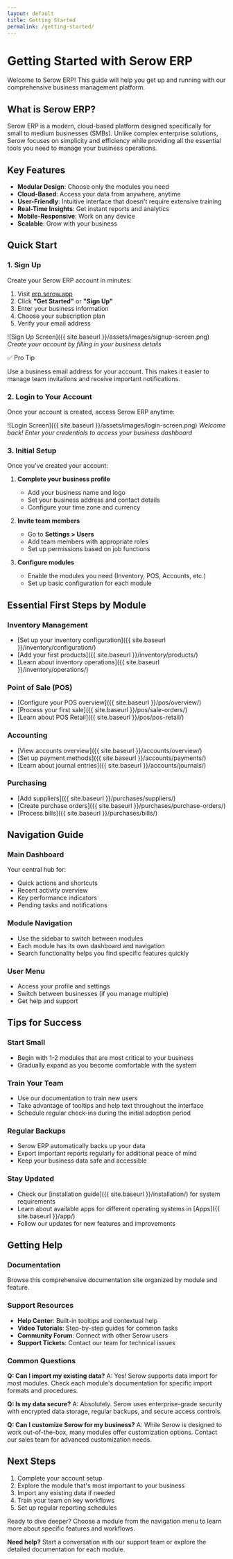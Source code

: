 ```yaml
---
layout: default
title: Getting Started
permalink: /getting-started/
---
```

# Getting Started with Serow ERP

Welcome to Serow ERP! This guide will help you get up and running with our comprehensive business management platform.

## What is Serow ERP?

Serow ERP is a modern, cloud-based platform designed specifically for small to medium businesses (SMBs). Unlike complex enterprise solutions, Serow focuses on simplicity and efficiency while providing all the essential tools you need to manage your business operations.

## Key Features

- **Modular Design**: Choose only the modules you need
- **Cloud-Based**: Access your data from anywhere, anytime
- **User-Friendly**: Intuitive interface that doesn't require extensive training
- **Real-Time Insights**: Get instant reports and analytics
- **Mobile-Responsive**: Work on any device
- **Scalable**: Grow with your business

## Quick Start

### 1. Sign Up

Create your Serow ERP account in minutes:

1. Visit [erp.serow.app](https://erp.serow.app)
2. Click **"Get Started"** or **"Sign Up"**
3. Enter your business information
4. Choose your subscription plan
5. Verify your email address

![Sign Up Screen]({{ site.baseurl }}/assets/images/signup-screen.png)
*Create your account by filling in your business details*

<div class="callout tip">
  <div class="callout-title">✅ Pro Tip</div>
  <p>Use a business email address for your account. This makes it easier to manage team invitations and receive important notifications.</p>
</div>

### 2. Login to Your Account

Once your account is created, access Serow ERP anytime:

![Login Screen]({{ site.baseurl }}/assets/images/login-screen.png)
*Welcome back! Enter your credentials to access your business dashboard*

### 3. Initial Setup

Once you've created your account:

1. **Complete your business profile**
   - Add your business name and logo
   - Set your business address and contact details
   - Configure your time zone and currency

2. **Invite team members**
   - Go to **Settings > Users**
   - Add team members with appropriate roles
   - Set up permissions based on job functions

3. **Configure modules**
   - Enable the modules you need (Inventory, POS, Accounts, etc.)
   - Set up basic configuration for each module

## Essential First Steps by Module

### Inventory Management
- [Set up your inventory configuration]({{ site.baseurl }}/inventory/configuration/)
- [Add your first products]({{ site.baseurl }}/inventory/products/)
- [Learn about inventory operations]({{ site.baseurl }}/inventory/operations/)

### Point of Sale (POS)
- [Configure your POS overview]({{ site.baseurl }}/pos/overview/)
- [Process your first sale]({{ site.baseurl }}/pos/sale-orders/)
- [Learn about POS Retail]({{ site.baseurl }}/pos/pos-retail/)

### Accounting
- [View accounts overview]({{ site.baseurl }}/accounts/overview/)
- [Set up payment methods]({{ site.baseurl }}/accounts/payments/)
- [Learn about journal entries]({{ site.baseurl }}/accounts/journals/)

### Purchasing
- [Add suppliers]({{ site.baseurl }}/purchases/suppliers/)
- [Create purchase orders]({{ site.baseurl }}/purchases/purchase-orders/)
- [Process bills]({{ site.baseurl }}/purchases/bills/)

## Navigation Guide

### Main Dashboard
Your central hub for:
- Quick actions and shortcuts
- Recent activity overview
- Key performance indicators
- Pending tasks and notifications

### Module Navigation
- Use the sidebar to switch between modules
- Each module has its own dashboard and navigation
- Search functionality helps you find specific features quickly

### User Menu
- Access your profile and settings
- Switch between businesses (if you manage multiple)
- Get help and support

## Tips for Success

### Start Small
- Begin with 1-2 modules that are most critical to your business
- Gradually expand as you become comfortable with the system

### Train Your Team
- Use our documentation to train new users
- Take advantage of tooltips and help text throughout the interface
- Schedule regular check-ins during the initial adoption period

### Regular Backups
- Serow ERP automatically backs up your data
- Export important reports regularly for additional peace of mind
- Keep your business data safe and accessible

### Stay Updated
- Check our [installation guide]({{ site.baseurl }}/installation/) for system requirements
- Learn about available apps for different operating systems in [Apps]({{ site.baseurl }}/app/)
- Follow our updates for new features and improvements

## Getting Help

### Documentation
Browse this comprehensive documentation site organized by module and feature.

### Support Resources
- **Help Center**: Built-in tooltips and contextual help
- **Video Tutorials**: Step-by-step guides for common tasks
- **Community Forum**: Connect with other Serow users
- **Support Tickets**: Contact our team for technical issues

### Common Questions

**Q: Can I import my existing data?**
A: Yes! Serow supports data import for most modules. Check each module's documentation for specific import formats and procedures.

**Q: Is my data secure?**
A: Absolutely. Serow uses enterprise-grade security with encrypted data storage, regular backups, and secure access controls.

**Q: Can I customize Serow for my business?**
A: While Serow is designed to work out-of-the-box, many modules offer customization options. Contact our sales team for advanced customization needs.

## Next Steps

1. Complete your account setup
2. Explore the module that's most important to your business
3. Import any existing data if needed
4. Train your team on key workflows
5. Set up regular reporting schedules

Ready to dive deeper? Choose a module from the navigation menu to learn more about specific features and workflows.

**Need help?** Start a conversation with our support team or explore the detailed documentation for each module.
